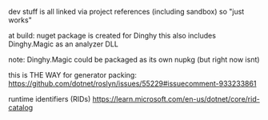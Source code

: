 dev stuff is all linked via project references (including sandbox) so "just works"

at build:
	nuget package is created for Dinghy
		this also includes Dinghy.Magic as an analyzer DLL 

note: Dinghy.Magic could be packaged as its own nupkg (but right now isnt)

this is THE WAY for generator packing:
https://github.com/dotnet/roslyn/issues/55229#issuecomment-933233861


runtime identifiers (RIDs)
https://learn.microsoft.com/en-us/dotnet/core/rid-catalog